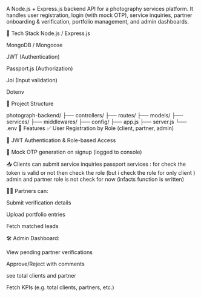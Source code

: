 
A Node.js + Express.js backend API for a photography services platform. It handles user registration, login (with mock OTP), service inquiries,
partner onboarding & verification, portfolio management, and admin dashboards.

🚀 Tech Stack
Node.js / Express.js

MongoDB / Mongoose

JWT (Authentication)

Passport.js (Authorization)

Joi (Input validation)

Dotenv

📂 Project Structure

photograph-backend/
├── controllers/
├── routes/
├── models/
├── services/
├── middlewares/
├── config/
├── app.js
├── server.js
└── .env
🔑 Features
✅ User Registration by Role (client, partner, admin)

🔐 JWT Authentication & Role-based Access


📱 Mock OTP generation on signup (logged to console)

📥 Clients can submit service inquiries
   passport services : for check the token is valid or not then check the role (but i check the role for only client ) admin and partner role is not check for now (infacts function is written)

🧑‍💼 Partners can:

Submit verification details

Upload portfolio entries

Fetch matched leads

🛠 Admin Dashboard:

View pending partner verifications

Approve/Reject with comments

see total clients and partner 

Fetch KPIs (e.g. total clients, partners, etc.)
